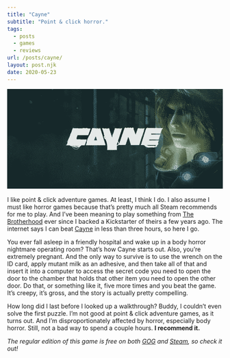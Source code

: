```yaml
---
title: "Cayne"
subtitle: "Point & click horror."
tags:
  - posts
  - games
  - reviews
url: /posts/cayne/
layout: post.njk
date: 2020-05-23
---
```


![Cayne](/images/cayne.png)

I like point & click adventure games. At least, I think I do. I also assume I must like horror games because that’s pretty much all Steam recommends for me to play. And I’ve been meaning to play something from [The Brotherhood](https://www.thebrotherhoodgames.com/) ever since I backed a Kickstarter of theirs a few years ago. The internet says I can beat [Cayne](https://www.thebrotherhoodgames.com/studio/cayne/) in less than three hours, so here I go.

You ever fall asleep in a friendly hospital and wake up in a body horror nightmare operating room? That’s how Cayne starts out. Also, you’re extremely pregnant. And the only way to survive is to use the wrench on the ID card, apply mutant milk as an adhesive, and then take all of that and insert it into a computer to access the secret code you need to open the door to the chamber that holds that other item you need to open the other door. Do that, or something like it, five more times and you beat the game. It’s creepy, it’s gross, and the story is actually pretty compelling.

How long did I last before I looked up a walkthrough? Buddy, I couldn’t even solve the first puzzle. I’m not good at point & click adventure games, as it turns out. And I’m disproportionately affected by horror, especially body horror. Still, not a bad way to spend a couple hours. **I recommend it.**

*The regular edition of this game is free on both [GOG](https://www.gog.com/game/cayne) and [Steam](https://store.steampowered.com/app/532840/CAYNE/), so check it out!*
